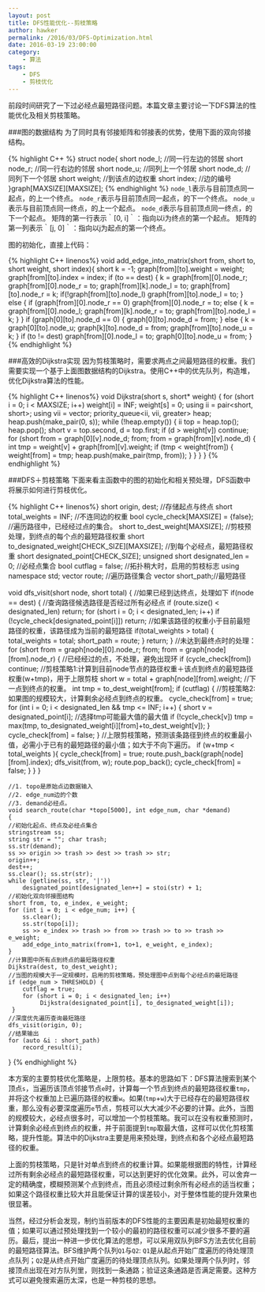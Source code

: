 ```yaml
---
layout: post
title: DFS性能优化--剪枝策略
author: hawker
permalink: /2016/03/DFS-Optimization.html
date: 2016-03-19 23:00:00
category:
    - 算法
tags:
    - DFS
    - 剪枝优化
---
```


前段时间研究了一下过必经点最短路径问题。本篇文章主要讨论一下DFS算法的性能优化及相关剪枝策略。

###图的数据结构
为了同时具有邻接矩阵和邻接表的优势，使用下面的双向邻接结构。

{% highlight C++ %}
struct node{
    	short node_l;   //同一行左边的邻居
    	short node_r;   //同一行右边的邻居
    	short node_u;     //同列上一个邻居
    	short node_d;     //同列下一个邻居
    	short weight;     //到该点的边权重
    	short index;      //边的编号
}graph[MAXSIZE][MAXSIZE];
{% endhighlight %}
`node_l`表示与目前顶点同一起点，的上一个终点。
`node_r`表示与目前顶点同一起点，的下一个终点。
`node_u`表示与目前顶点同一终点，的上一个起点。
`node_d`表示与目前顶点同一终点，的下一个起点。
矩阵的第一行表示｀[0, i]｀：指向以i为终点的第一个起点。
矩阵的第一列表示｀[j, 0]｀：指向以j为起点的第一个终点。

图的初始化，直接上代码：
	
{% highlight C++ linenos%}
void add_edge_into_matrix(short from, short to, short weight, short index){
    short k = -1;
    graph[from][to].weight = weight;
    graph[from][to].index = index;
    if (to == dest) {
        k = graph[from][0].node_r;
        graph[from][0].node_r = to;
        graph[from][k].node_l = to;
        graph[from][to].node_r = k;
        if(!graph[from][to].node_l)  graph[from][to].node_l = to;
    } else {
        if (graph[from][0].node_r == 0)
            graph[from][0].node_r = to;
        else {
            k = graph[from][0].node_l;
            graph[from][k].node_r = to;
            graph[from][to].node_l = k;
        }
    }
    if (graph[0][to].node_d == 0) {
        graph[0][to].node_d = from;
    } else {
        k = graph[0][to].node_u;
        graph[k][to].node_d = from;
        graph[from][to].node_u = k;
    }
    if (to != dest)
        graph[from][0].node_l = to;
    graph[0][to].node_u = from;
}
{% endhighlight %}

###高效的Dijkstra实现
因为剪枝策略时，需要求两点之间最短路径的权重。我们需要实现一个基于上面图数据结构的Dijkstra。使用C++中的优先队列，构造堆，优化Dijkstra算法的性能。

{% highlight C++ linenos%}
void Dijkstra(short s, short* weight) {
    for (short i = 0; i < MAXSIZE; i++)
        weight[i] = INF;
    weight[s] = 0;
    using ii = pair<short, short>;
    using vii = vector<ii>;
    priority_queue<ii, vii, greater<ii>> heap;
    heap.push(make_pair(0, s));
    while (!heap.empty()) {
        ii top = heap.top(); heap.pop();
        short v = top.second, d = top.first;
        if (d > weight[v]) continue;
        for (short from = graph[0][v].node_d; from; from = graph[from][v].node_d) {
            int tmp = weight[v] + graph[from][v].weight;
            if (tmp < weight[from]) {
                weight[from] = tmp;
                heap.push(make_pair(tmp, from));
            }
        }
    }
}
{% endhighlight %}

###DFS＋剪枝策略
下面来看主函数中的图的初始化和相关预处理，DFS函数中将展示如何进行剪枝优化。

{% highlight C++ linenos%}
short origin, dest; //存储起点与终点
short total_weights = INF;  //不连同边的权重
bool cycle_check[MAXSIZE] = {false};  //遍历路径中，已经经过点的集合。
short to_dest_weight[MAXSIZE];        //剪枝预处理，到终点的每个点的最短路径权重
short to_designated_weight[CHECK_SIZE][MAXSIZE]; //到每个必经点，最短路径权重
short designated_point[CHECK_SIZE]; unsigned short designated_len = 0; //必经点集合
bool cutflag = false;  //拓扑稍大时，启用的剪枝标志
using namespace std;
vector<short> route;   //遍历路径集合
vector<short> short_path;//最短路径

void dfs_visit(short node, short total) {
	//如果已经到达终点，处理如下
    if(node == dest) {
        //查询路径候选路径是否经过所有必经点
        if (route.size() < designated_len) return;
        for (short i = 0; i < designated_len; i++)
                if (!cycle_check[designated_point[i]]) return;
        //如果该路径的权重小于目前最短路径的权重，该路径成为当前的最短路径
        if(total_weights > total) {
            total_weights = total;
            short_path = route;
        }
        return;
    }
    //未达到最终点时的处理：
    for (short from = graph[node][0].node_r; from; from = graph[node][from].node_r)
    {
        //已经经过的点，不处理，避免出现环
        if (cycle_check[from]) continue;
        //剪枝策略1:计算到目前node节点的路径权重＋该点到终点的最短路径权重(w+tmp)，用于上限剪枝
        short w = total + graph[node][from].weight;
        //下一点到终点的权重。
        int tmp = to_dest_weight[from];
        if (cutflag) {
            //剪枝策略2: 如果图的规模较大，计算剩余必经点到终点的权重。
            cycle_check[from] = true;
            for (int i = 0; i < designated_len && tmp <= INF; i++) {
                short v = designated_point[i];
                //选择tmp可能最大值的最大值
                if (!cycle_check[v]) tmp = max(tmp, to_designated_weight[i][from]+to_dest_weight[v]);
            }
            cycle_check[from] = false;
        }
        //上限剪枝策略，预测该条路径到终点的权重最小值，必需小于已有的最短路径的最小值；如大于不向下遍历。
        if (w+tmp < total_weights ){
            cycle_check[from] = true;
            route.push_back(graph[node][from].index);
            dfs_visit(from, w);
            route.pop_back();
            cycle_check[from] = false;
        }
    }
	}
	
	//1. topo是原始点边数据输入
	//2. edge_num边的个数
	//3. demand必经点。
	void search_route(char *topo[5000], int edge_num, char *demand)
	{
    //初始化起点、终点及必经点集合
    stringstream ss;
    string str = ""; char trash;
    ss.str(demand);
    ss >> origin >> trash >> dest >> trash >> str;
    origin++;
    dest++;
    ss.clear(); ss.str(str);
    while (getline(ss, str, '|'))
        designated_point[designated_len++] = stoi(str) + 1;
	//初始化双向邻接图结构
    short from, to, e_index, e_weight;
    for (int i = 0; i < edge_num; i++) {
        ss.clear();
        ss.str(topo[i]);
        ss >> e_index >> trash >> from >> trash >> to >> trash >> e_weight;
        add_edge_into_matrix(from+1, to+1, e_weight, e_index);
    }
    //计算图中所有点到终点的最短路径权重
    Dijkstra(dest, to_dest_weight); 
    //当图的规模大于一定规模时，启用的剪枝策略，预处理图中点到每个必经点的最短路径
    if (edge_num > THRESHOLD) {
        cutflag = true;
        for (short i = 0; i < designated_len; i++)
             Dijkstra(designated_point[i], to_designated_weight[i]);
     }
	//深度优先遍历查询最短路径
    dfs_visit(origin, 0);
    //结果输出
    for (auto &i : short_path)
        record_result(i);
}
{% endhighlight %}

本方案的主要剪枝优化策略是，上限剪枝。基本的思路如下：DFS算法搜索到某个顶点`s`，当遍历该顶点邻接节点`e`时，计算每一个节点到终点的最短路径权重`tmp`，并将这个权重加上已遍历路径的权重`w`。如果(`tmp`+`w`)大于已经存在的最短路径权重，那么没有必要深度遍历`e`节点，剪枝可以大大减少不必要的计算。此外，当图的规模较大，必经点很多时，可以增加一个剪枝策略。我可以在没有权重预测时，计算剩余必经点到终点的权重，并于前面提到`tmp`取最大值，这样可以优化剪枝策略，提升性能。算法中的Dijkstra主要是用来预处理，到终点和各个必经点最短路径的权重。

上面的剪枝策略，只是针对单点到终点的权重计算。如果能根据图的特性，计算经过所有剩余必经点的最短路径权重，可以达到更好的优化效果。此外，可以舍弃一定的精确度，模糊预测某个点到终点，而且必须经过剩余所有必经点的适当权重；如果这个路径权重比较大并且能保证计算的误差较小，对于整体性能的提升效果也很显著。

当然，经过分析会发现，制约当前版本的DFS性能的主要因素是初始最短权重的值；如果可以通过预处理找到一个较小的最初的路径权重可以减少很多不要的遍历。最后，提出一种进一步优化算法的思想，可以采用双队列BFS方法去优化目前的最短路径算法。BFS维护两个队列`Q1`与`Q2`: `Q1`是从起点开始广度遍历的待处理顶点队列；`Q2`是从终点开始广度遍历的待处理顶点队列。如果处理两个队列时，邻接顶点出现在对方队列里，则找到一条通路；验证这条通路是否满足需要。这种方式可以避免搜索遍历太深，也是一种剪枝的思想。
	

